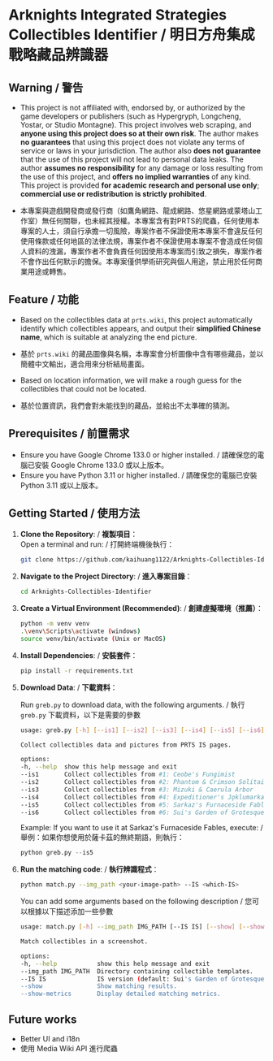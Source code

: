 # Arknights Integrated Strategies Collectibles Identifier / 明日方舟集成戰略藏品辨識器

## Warning / 警告

* This project is not affiliated with, endorsed by, or authorized by the game developers or publishers (such as Hypergryph, Longcheng, Yostar, or Studio Montagne). This project involves web scraping, and **anyone using this project does so at their own risk**. The author makes **no guarantees** that using this project does not violate any terms of service or laws in your jurisdiction. The author also **does not guarantee** that the use of this project will not lead to personal data leaks. The author **assumes no responsibility** for any damage or loss resulting from the use of this project, and **offers no implied warranties** of any kind. This project is provided **for academic research and personal use only**; **commercial use or redistribution is strictly prohibited**.

* 本專案與遊戲開發商或發行商（如鷹角網路、龍成網路、悠星網路或蒙塔山工作室）無任何關聯，也未經其授權。本專案含有對PRTS的爬蟲，任何使用本專案的人士，須自行承擔一切風險，專案作者不保證使用本專案不會違反任何使用條款或任何地區的法律法規，專案作者不保證使用本專案不會造成任何個人資料的洩漏，專案作者不會負責任何因使用本專案而引致之損失，專案作者不會作出任何默示的擔保。本專案僅供學術研究與個人用途，禁止用於任何商業用途或轉售。

## Feature / 功能

* Based on the collectibles data at `prts.wiki`, this project automatically identify which collectibles appears, and output their **simplified Chinese name**, which is suitable at analyzing the end picture.

* 基於 `prts.wiki` 的藏品圖像與名稱，本專案會分析圖像中含有哪些藏品，並以簡體中文輸出，適合用來分析結局畫面。

* Based on location information, we will make a rough guess for the collectibles that could not be located.

* 基於位置資訊，我們會對未能找到的藏品，並給出不太準確的猜測。

## Prerequisites / 前置需求
* Ensure you have Google Chrome 133.0 or higher installed. / 請確保您的電腦已安裝 Google Chrome 133.0 或以上版本。
* Ensure you have Python 3.11 or higher installed. / 請確保您的電腦已安裝 Python 3.11 或以上版本。

## Getting Started / 使用方法

1. **Clone the Repository**: / **複製項目**：  
    Open a terminal and run: / 打開終端機後執行：  
    ```bash
    git clone https://github.com/kaihuang1122/Arknights-Collectibles-Identifier
    ```
2. **Navigate to the Project Directory**: / **進入專案目錄**：  
    ```bash
    cd Arknights-Collectibles-Identifier
    ```
3. **Create a Virtual Environment (Recommended)**: / **創建虛擬環境（推薦）**：
    ```bash
    python -m venv venv
    .\venv\Scripts\activate (windows)
    source venv/bin/activate (Unix or MacOS)
    ```
4. **Install Dependencies**: / **安裝套件**：  
    ```bash
    pip install -r requirements.txt
    ```
5. **Download Data**: / **下載資料**：

    Run `greb.py` to download data, with the following arguments. / 執行 `greb.py` 下載資料，以下是需要的參數
    ```bash
    usage: greb.py [-h] [--is1] [--is2] [--is3] [--is4] [--is5] [--is6]

    Collect collectibles data and pictures from PRTS IS pages.

    options:
    -h, --help  show this help message and exit
    --is1       Collect collectibles from #1: Ceobe's Fungimist
    --is2       Collect collectibles from #2: Phantom & Crimson Solitaire
    --is3       Collect collectibles from #3: Mizuki & Caerula Arbor
    --is4       Collect collectibles from #4: Expeditioner's Jǫklumarkar
    --is5       Collect collectibles from #5: Sarkaz's Furnaceside Fables
    --is6       Collect collectibles from #6: Sui's Garden of Grotesqueries
    ```
    Example: If you want to use it at Sarkaz's Furnaceside Fables, execute: / 舉例：如果你想使用於薩卡茲的無終期語，則執行：
    ```python
    python greb.py --is5
    ```


6. **Run the matching code**: / **執行辨識程式**：  
    ```bash
    python match.py --img_path <your-image-path> --IS <which-IS>
    ```

    You can add some arguments based on the following description / 您可以根據以下描述添加一些參數
    ```bash
    usage: match.py [-h] --img_path IMG_PATH [--IS IS] [--show] [--show-metrics]

    Match collectibles in a screenshot.

    options:
    -h, --help           show this help message and exit
    --img_path IMG_PATH  Directory containing collectible templates.
    --IS IS              IS version (default: Sui's Garden of Grotesqueries)
    --show               Show matching results.
    --show-metrics       Display detailed matching metrics.
    ```



## Future works

- Better UI and i18n
- 使用 Media Wiki API 進行爬蟲